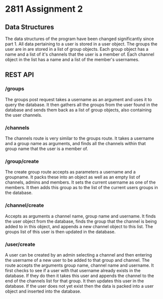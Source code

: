 # 2811 Assignment 2
## Data Structures
The data structures of the program have been changed significantly since part 1. All data pertaining to a user
is stored in a user object. The groups the user are in are stored in a list of group objects. Each group object
has a name and a list of it's channels that the user is a member of. Each channel object in the list has a name and 
a list of the member's usernames. 

## REST API
### /groups
The groups post request takes a username as an argument and uses it to query the database. It then gathers all the groups
from the user found in the database and sends them back as a list of group objects, also containing the user channels.

### /channels
The channels route is very similar to the groups route. It takes a username and a group name as arguments, and finds all the 
channels within that group name that the user is a member of. 

### /group/create
The create group route accepts as parameters a username and a groupname. It packs these into an object as well as an empty list
of channels, admins and members. It sets the current username as one of the members. It then adds this group as to the list of the
current users groups in the database. 

### /channel/create
Accepts as arguments a channel name, group name and username. It finds the user object from the database, finds the group that the
channel is being added to in this object, and appends a new channel object to this list. The groups list of this user is then updated in the database. 

### /user/create
A user can be created by an admin selecting a channel and then entering the username of a new user to be added to that group and 
channel. The route accepts the arguments group name, channel name and username. It first checks to see if a user with that username
already exists in the database. If they do then it takes this user and appends the channel to the end of the channels list for that group.
It then updates this user in the database. If the user does not yet exist then the data is packed into a user object and inserted into the database. 
